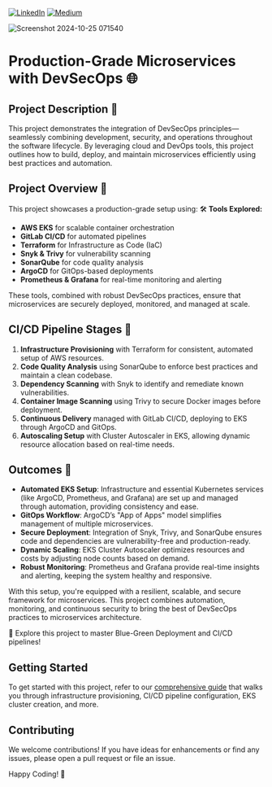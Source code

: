 [![LinkedIn](https://img.shields.io/badge/Connect%20with%20me%20on-LinkedIn-blue.svg)](https://www.linkedin.com/in/gyenoch/)
[![Medium](https://img.shields.io/badge/Medium-12100E?style=for-the-badge&logo=medium&logoColor=white)](https://medium.com/@www.gyenoch)

![Screenshot 2024-10-25 071540](https://github.com/user-attachments/assets/24eb1b0b-feab-4ad7-affe-cf4c83a3a0c1)


# Production-Grade Microservices with DevSecOps 🌐

## Project Description 📝
This project demonstrates the integration of DevSecOps principles—seamlessly combining development, security, and operations throughout the software lifecycle. By leveraging cloud and DevOps tools, this project outlines how to build, deploy, and maintain microservices efficiently using best practices and automation.

## Project Overview 🚀
This project showcases a production-grade setup using:
🛠️ **Tools Explored:**
- **AWS EKS** for scalable container orchestration
- **GitLab CI/CD** for automated pipelines
- **Terraform** for Infrastructure as Code (IaC)
- **Snyk & Trivy** for vulnerability scanning
- **SonarQube** for code quality analysis
- **ArgoCD** for GitOps-based deployments
- **Prometheus & Grafana** for real-time monitoring and alerting

These tools, combined with robust DevSecOps practices, ensure that microservices are securely deployed, monitored, and managed at scale.

## CI/CD Pipeline Stages 🔄

1. **Infrastructure Provisioning** with Terraform for consistent, automated setup of AWS resources.
2. **Code Quality Analysis** using SonarQube to enforce best practices and maintain a clean codebase.
3. **Dependency Scanning** with Snyk to identify and remediate known vulnerabilities.
4. **Container Image Scanning** using Trivy to secure Docker images before deployment.
5. **Continuous Delivery** managed with GitLab CI/CD, deploying to EKS through ArgoCD and GitOps.
6. **Autoscaling Setup** with Cluster Autoscaler in EKS, allowing dynamic resource allocation based on real-time needs.

## Outcomes 🎉

- **Automated EKS Setup**: Infrastructure and essential Kubernetes services (like ArgoCD, Prometheus, and Grafana) are set up and managed through automation, providing consistency and ease.
- **GitOps Workflow**: ArgoCD’s "App of Apps" model simplifies management of multiple microservices.
- **Secure Deployment**: Integration of Snyk, Trivy, and SonarQube ensures code and dependencies are vulnerability-free and production-ready.
- **Dynamic Scaling**: EKS Cluster Autoscaler optimizes resources and costs by adjusting node counts based on demand.
- **Robust Monitoring**: Prometheus and Grafana provide real-time insights and alerting, keeping the system healthy and responsive.

With this setup, you're equipped with a resilient, scalable, and secure framework for microservices. This project combines automation, monitoring, and continuous security to bring the best of DevSecOps practices to microservices architecture.

🔗 Explore this project to master Blue-Green Deployment and CI/CD pipelines!

## Getting Started
To get started with this project, refer to our [comprehensive guide](https://medium.com/@www.gyenoch/mastering-3-tier-application-blue-green-deployment-on-aws-eks-a-step-by-step-guide-to-483795073e9f) that walks you through infrastructure provisioning, CI/CD pipeline configuration, EKS cluster creation, and more.

## Contributing
We welcome contributions! If you have ideas for enhancements or find any issues, please open a pull request or file an issue.

Happy Coding! 🚀